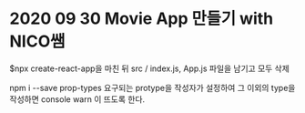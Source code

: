 # 2020 09 30 Movie App 만들기 with NICO쌤

$npx create-react-app을 마친 뒤 src / index.js, App.js 파일을 남기고 모두 삭제

npm i --save prop-types
요구되는 protype을 작성자가 설정하여 그 이외의 type을 작성하면 console warn 이 뜨도록 한다.